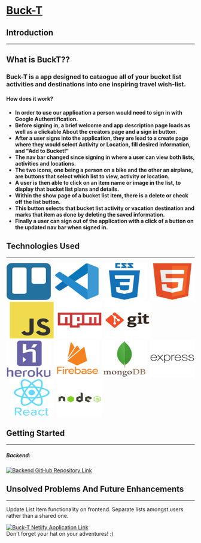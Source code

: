 # <a href="https://buck-it.netlify.app/">Buck-T</a>
## Introduction
___
<h2>What is BuckT??</h2>

<h3 >
  Buck-T is a app designed to cataogue all of your bucket list activities and destinations into one inspiring travel wish-list.
</h3>
<h4>
  How does it work?
<h4>
<ul >
  <li>In order to use our application a person would need to sign in with Google Authentification.</li>
  <li>Before signing in, a brief welcome and app description page loads as well as a clickable About the creators page and a sign in button.</li>
  <li>After a user signs into the application, they are lead to a create page where they would select Activity or Location, fill desired information, and "Add to Bucket!"</li>
  <li>The nav bar changed since signing in where a user can view both lists, activities and locations.</li>
  <li>The two icons, one being a person on a bike and the other an airplane, are buttons that select which list to view, activity or location.</li>
  <li>A user is then able to click on an item name or image in the list, to display that bucket list plans and details.</li>
  <li>Within the show page of a bucket list item, there is a delete or check off the list button.</li>
  <li>This button selects that bucket list activity or vacation destination and marks that item as done by deleting the saved information.</li>
  <li>Finally a user can sign out of the application with a click of a button on the updated nav bar when signed in.</li>
</ul>


## Technologies Used
___
  <img src="https://github.com/devicons/devicon/blob/master/icons/trello/trello-plain.svg" title="Trello" alt="Trello" width="120" height="100"/>&nbsp;
  <img src="https://github.com/devicons/devicon/blob/master/icons/vscode/vscode-original.svg" title="vsCode" alt="vsCode" width="120" height="100"/>&nbsp;
  <img src="https://github.com/devicons/devicon/blob/master/icons/css3/css3-plain-wordmark.svg"  title="CSS3" alt="CSS" width="120" height="100"/>&nbsp;
  <img src="https://github.com/devicons/devicon/blob/master/icons/html5/html5-original.svg" title="HTML5" alt="HTML" width="120" height="100"/>&nbsp;
  <img src="https://github.com/devicons/devicon/blob/master/icons/javascript/javascript-original.svg" title="JavaScript" alt="JavaScript" width="120" height="100"/>&nbsp;
  <img src="https://github.com/devicons/devicon/blob/master/icons/npm/npm-original-wordmark.svg" title="npm" alt="npm" width="120" height="100"/>&nbsp;
  <img src="https://github.com/devicons/devicon/blob/master/icons/git/git-original-wordmark.svg" title="Git" alt="Git" width="120" height="100"/>&nbsp;
  <img src="https://github.com/devicons/devicon/blob/master/icons/heroku/heroku-plain-wordmark.svg" title="Heroku" alt="Heroku" width="120" height="100"/>&nbsp;
  <img src="https://github.com/devicons/devicon/blob/master/icons/firebase/firebase-plain-wordmark.svg" title="FireBase" alt="FireBase" width="120" height="100"/>&nbsp;
  <img src="https://github.com/devicons/devicon/blob/master/icons/mongodb/mongodb-original-wordmark.svg" title="Mongo" alt="Mongo" width="120" height="100"/>&nbsp;
  <img src="https://github.com/devicons/devicon/blob/master/icons/express/express-original-wordmark.svg" title="Express" alt="Express" width="120" height="100"/>&nbsp;
  <img src="https://github.com/devicons/devicon/blob/master/icons/react/react-original-wordmark.svg" title="React" alt="React" width="120" height="100"/>&nbsp;
  <img src="https://github.com/devicons/devicon/blob/master/icons/nodejs/nodejs-original-wordmark.svg" title="NodeJS" alt="NodeJS" width="120" height="100"/>&nbsp;
  
## Getting Started
___
  <h5>Backend:</h5>
  <a href="https://github.com/daydin14/buckT-backend">
    <img src="https://img.icons8.com/nolan/344/backend-development.png" alt="Backend GitHub Repository Link" width="60px"/>
  </a>
  <br/>

  
## Unsolved Problems And Future Enhancements
___
Update List Item functionality on frontend.
Separate lists amongst users rather than a shared one.


  <a href="https://buck-it.netlify.app/">
    <img src="https://img.icons8.com/color/344/panama-hat.png" alt="Buck-T Netlify Application Link" width="60px">
  </a>
  <br/>
 Don't forget your hat on your adventures! :) 
